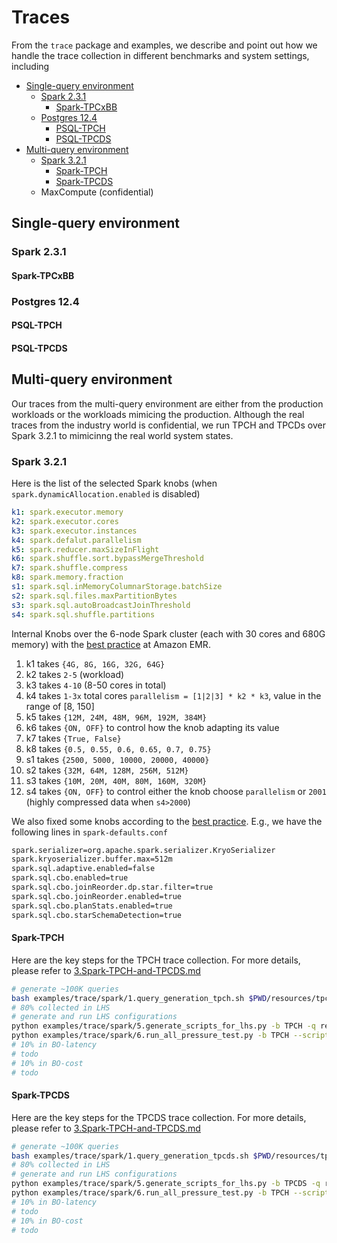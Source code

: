 Traces
======

From the `trace` package and examples, we describe and point out how we handle the trace collection in different benchmarks and system settings, including

<!--ts-->
* [Single-query environment](#single-query-environment)
  - [Spark 2.3.1](#spark-231)
    - [Spark-TPCxBB](#spark-tpcxbb)
  - [Postgres 12.4](#postgres-124)
    - [PSQL-TPCH](#psql-tpch)
    - [PSQL-TPCDS](#psql-tpcds)
* [Multi-query environment](#multi-query-environment)
  - [Spark 3.2.1](#spark-321)
    - [Spark-TPCH](#spark-tpch)
    - [Spark-TPCDS](#spark-tpcds)
  - MaxCompute (confidential)
<!--te-->


## Single-query environment

### Spark 2.3.1

#### Spark-TPCxBB

### Postgres 12.4

#### PSQL-TPCH

#### PSQL-TPCDS

## Multi-query environment

Our traces from the multi-query environment are either from the production workloads or the workloads mimicing the production.
Although the real traces from the industry world is confidential, we run TPCH and TPCDs over Spark 3.2.1 to mimicinng the real world system states.

### Spark 3.2.1

Here is the list of the selected Spark knobs (when `spark.dynamicAllocation.enabled` is disabled)

```yaml
k1: spark.executor.memory
k2: spark.executor.cores
k3: spark.executor.instances
k4: spark.defalut.parallelism
k5: spark.reducer.maxSizeInFlight
k6: spark.shuffle.sort.bypassMergeThreshold
k7: spark.shuffle.compress
k8: spark.memory.fraction
s1: spark.sql.inMemoryColumnarStorage.batchSize
s2: spark.sql.files.maxPartitionBytes
s3: spark.sql.autoBroadcastJoinThreshold
s4: spark.sql.shuffle.partitions
```

Internal Knobs over the 6-node Spark cluster (each with 30 cores and 680G memory) with the [best practice][1] at Amazon
EMR.

1. k1 takes `{4G, 8G, 16G, 32G, 64G}`
2. k2 takes `2-5` (workload)
3. k3 takes `4-10` (8-50 cores in total)
4. k4 takes `1-3x` total cores `parallelism = [1|2|3] * k2 * k3`, value in the range of [8, 150]
5. k5 takes `{12M, 24M, 48M, 96M, 192M, 384M}`
6. k6 takes `{ON, OFF}` to control how the knob adapting its value
7. k7 takes `{True, False}`
8. k8 takes `{0.5, 0.55, 0.6, 0.65, 0.7, 0.75}`
9. s1 takes `{2500, 5000, 10000, 20000, 40000}`
10. s2 takes `{32M, 64M, 128M, 256M, 512M}`
11. s3 takes `{10M, 20M, 40M, 80M, 160M, 320M}`
12. s4 takes `{ON, OFF}` to control either the knob choose `parallelism` or `2001` (highly compressed data
    when `s4>2000`)

We also fixed some knobs according to the [best practice][1]. E.g., we have the following lines in `spark-defaults.conf` 
```bash
spark.serializer=org.apache.spark.serializer.KryoSerializer
spark.kryoserializer.buffer.max=512m
spark.sql.adaptive.enabled=false
spark.sql.cbo.enabled=true
spark.sql.cbo.joinReorder.dp.star.filter=true
spark.sql.cbo.joinReorder.enabled=true
spark.sql.cbo.planStats.enabled=true
spark.sql.cbo.starSchemaDetection=true
```

[1]: https://aws.amazon.com/blogs/big-data/best-practices-for-successfully-managing-memory-for-apache-spark-applications-on-amazon-emr/

[2]: https://spoddutur.github.io/spark-notes/distribution_of_executors_cores_and_memory_for_spark_application.html

#### Spark-TPCH

Here are the key steps for the TPCH trace collection. For more details, please refer to [3.Spark-TPCH-and-TPCDS.md](./3.Spark-TPCH-and-TPCDS.md)

```bash
# generate ~100K queries
bash examples/trace/spark/1.query_generation_tpch.sh $PWD/resources/tpch-kit $PWD/resources/tpch-kit/spark-sqls 4545
# 80% collected in LHS
# generate and run LHS configurations
python examples/trace/spark/5.generate_scripts_for_lhs.py -b TPCH -q resources/tpch-kit/spark-sqls --script-header resources/scripts/tpch-lhs --num-processes 30 --num-templates 22 --num-queries-per-template 3637
python examples/trace/spark/6.run_all_pressure_test.py -b TPCH --script-header resources/scripts/tpch-lhs --num-processes 22 --num-templates 22 --num-queries-per-template-to-run 3637 
# 10% in BO-latency
# todo
# 10% in BO-cost
# todo
```

#### Spark-TPCDS

Here are the key steps for the TPCDS trace collection. For more details, please refer to [3.Spark-TPCH-and-TPCDS.md](./3.Spark-TPCH-and-TPCDS.md)

```bash
# generate ~100K queries
bash examples/trace/spark/1.query_generation_tpcds.sh $PWD/resources/tpcds-kit $PWD/resources/tpcds-kit/spark-sqls 971
# 80% collected in LHS
# generate and run LHS configurations
python examples/trace/spark/5.generate_scripts_for_lhs.py -b TPCDS -q resources/tpcds-kit/spark-sqls --script-header resources/scripts/tpcds-lhs --num-processes 30 --num-templates 22 --num-queries-per-template 777
python examples/trace/spark/6.run_all_pressure_test.py -b TPCH --script-header resources/scripts/tpcds-lhs --num-processes 22 --num-templates 22 --num-queries-per-template-to-run 777 
# 10% in BO-latency
# todo
# 10% in BO-cost
# todo
```
